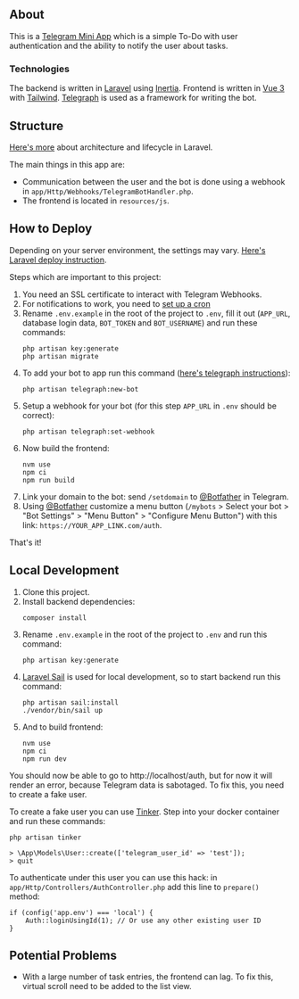 ## About
This is a [Telegram Mini App](https://core.telegram.org/bots/webapps) which is a simple To-Do with user authentication and the ability to notify the user about tasks. 

### Technologies
The backend is written in [Laravel](https://laravel.com/) using [Inertia](https://inertiajs.com/). Frontend is written in [Vue 3](https://vuejs.org/) with [Tailwind](https://tailwindcss.com/). [Telegraph](https://github.com/defstudio/telegraph) is used as a framework for writing the bot.

## Structure
[Here's more](https://laravel.com/docs/10.x/lifecycle) about architecture and lifecycle in Laravel.

The main things in this app are:
- Communication between the user and the bot is done using a webhook in `app/Http/Webhooks/TelegramBotHandler.php`.
- The frontend is located in `resources/js`.

## How to Deploy
Depending on your server environment, the settings may vary. [Here's Laravel deploy instruction](https://laravel.com/docs/10.x/deployment#main-content).

Steps which are important to this project:
1. You need an SSL certificate to interact with Telegram Webhooks.
2. For notifications to work, you need to [set up a cron](https://laravel.com/docs/10.x/scheduling#running-the-scheduler)
3. Rename `.env.example` in the root of the project to `.env`, fill it out (`APP_URL`, database login data, `BOT_TOKEN` and `BOT_USERNAME`) and run these commands:
    ```
    php artisan key:generate
    php artisan migrate
    ```
4. To add your bot to app run this command ([here's telegraph instructions](https://defstudio.github.io/telegraph/quickstart/register-new-bot)):
    ```
    php artisan telegraph:new-bot
    ```
5. Setup a webhook for your bot (for this step `APP_URL` in `.env` should be correct):
    ```
    php artisan telegraph:set-webhook
    ```
6. Now build the frontend:
    ```
    nvm use
    npm ci
    npm run build
    ```
7. Link your domain to the bot: send `/setdomain` to [@Botfather](https://t.me/botfather) in Telegram.
8. Using [@Botfather](https://t.me/botfather) customize a menu button (`/mybots` > Select your bot > "Bot Settings" > "Menu Button" > "Configure Menu Button") with this link: `https://YOUR_APP_LINK.com/auth`.

That's it!

## Local Development
1. Clone this project.
2. Install backend dependencies:
   ```
   composer install
   ```
3. Rename `.env.example` in the root of the project to `.env` and run this command:
   ```
   php artisan key:generate
   ```
4. [Laravel Sail](https://laravel.com/docs/10.x/sail#installing-sail-into-existing-applications) is used for local development, so to start backend run this command:
   ```
   php artisan sail:install
   ./vendor/bin/sail up
   ```
5. And to build frontend:
   ```
   nvm use
   npm ci
   npm run dev
   ```

You should now be able to go to http://localhost/auth, but for now it will render an error, because Telegram data is sabotaged. To fix this, you need to create a fake user.

To create a fake user you can use [Tinker](https://laravel.com/docs/10.x/artisan#tinker). Step into your docker container and run these commands:
```
php artisan tinker

> \App\Models\User::create(['telegram_user_id' => 'test']);
> quit
```
To authenticate under this user you can use this hack: in `app/Http/Controllers/AuthController.php` add this line to `prepare()` method:
```
if (config('app.env') === 'local') {
    Auth::loginUsingId(1); // Or use any other existing user ID
}
```

## Potential Problems
- With a large number of task entries, the frontend can lag. To fix this, virtual scroll need to be added to the list view.
